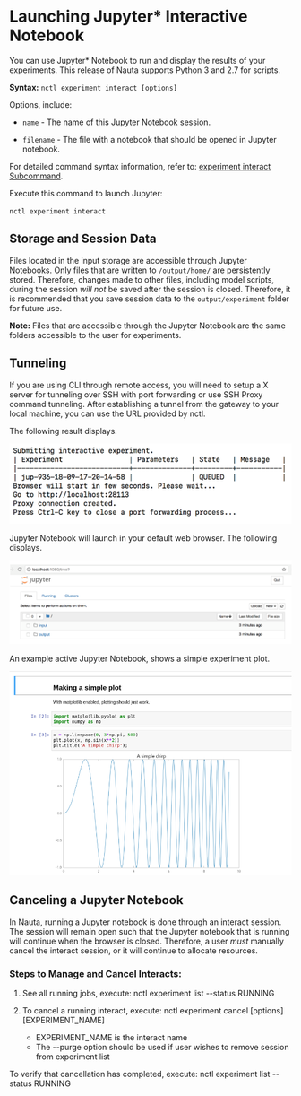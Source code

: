 # Launching Jupyter* Interactive Notebook

You can use Jupyter* Notebook to run and display the results of your experiments. This release of Nauta supports Python 3 and 2.7 for scripts. 

**Syntax:** `nctl experiment interact [options]`

Options, include:

* `name` - The name of this Jupyter Notebook session. 

* `filename` - The file with a notebook that should be opened in Jupyter notebook.

For detailed command syntax information, refer to: [experiment interact Subcommand](experiment.md#interact-Subcommand). 

Execute this command to launch Jupyter:

`nctl experiment interact`

## Storage and Session Data

Files located in the input storage are accessible through Jupyter Notebooks. Only files that are written to `/output/home/` are persistently stored. Therefore, changes made to other files, including model scripts, during the session _will not_ be saved after the session is closed. Therefore, it is recommended that you save session data to the `output/experiment` folder for future use.

**Note:** Files that are accessible through the Jupyter Notebook are the same folders accessible to the user for experiments.

## Tunneling

If you are using CLI through remote access, you will need to setup a X server for tunneling over SSH with port forwarding or use SSH Proxy command tunneling. After establishing a tunnel from the gateway to your local machine, you can use the URL provided by nctl.

The following result displays.

 ![](images/submit_interactive_exp.png)
  
Jupyter Notebook will launch in your default web browser. The following displays. 

 ![](images/jupyter_dashbd.png)


An example active Jupyter Notebook, shows a simple experiment plot.
 
 ![](images/jupyter_plot.png)
 
## Canceling a Jupyter Notebook

In Nauta, running a Jupyter notebook is done through an interact session. The session will remain open such that the Jupyter notebook that is running will continue when the browser is closed. Therefore, a user _must_ manually cancel the interact session, or it will continue to allocate resources.
 
### Steps to Manage and Cancel Interacts:

1. See all running jobs, execute: nctl experiment list --status RUNNING

2. To cancel a running interact, execute: nctl experiment cancel [options] [EXPERIMENT_NAME]

   * EXPERIMENT_NAME is the interact name
   * The --purge option should be used if user wishes to remove session from experiment list
   
To verify that cancellation has completed, execute: nctl experiment list --status RUNNING 
 
